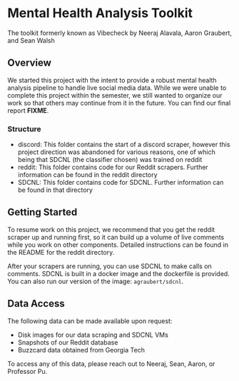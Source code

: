 # Mental Health Analysis Toolkit

The toolkit formerly known as Vibecheck by
Neeraj Alavala, Aaron Graubert, and Sean Walsh

## Overview

We started this project with the intent to provide a
robust mental health analysis pipeline to handle live
social media data. While we were unable to complete
this project within the semester, we still wanted to
organize our work so that others may continue from it
in the future. You can find our final report **FIXME**.

### Structure

* discord: This folder contains the start of a discord
scraper, however this project direction was abandoned for
various reasons, one of which being that SDCNL (the
  classifier chosen) was trained on reddit
* reddit: This folder contains code for our Reddit scrapers. Further information can be found in the reddit directory
* SDCNL: This folder contains code for SDCNL. Further information can be found in that directory

## Getting Started

To resume work on this project, we recommend that you
get the reddit scraper up and running first, so it can
build up a volume of live comments while you work on
other components. Detailed instructions can be found
in the README for the reddit directory.

After your scrapers are running, you can use SDCNL to
make calls on comments. SDCNL is built in a docker image
and the dockerfile is provided. You can also run our
version of the image: `agraubert/sdcnl`.

## Data Access

The following data can be made available upon request:
* Disk images for our data scraping and SDCNL VMs
* Snapshots of our Reddit database
* Buzzcard data obtained from Georgia Tech

To access any of this data, please reach out to Neeraj,
Sean, Aaron, or Professor Pu.
